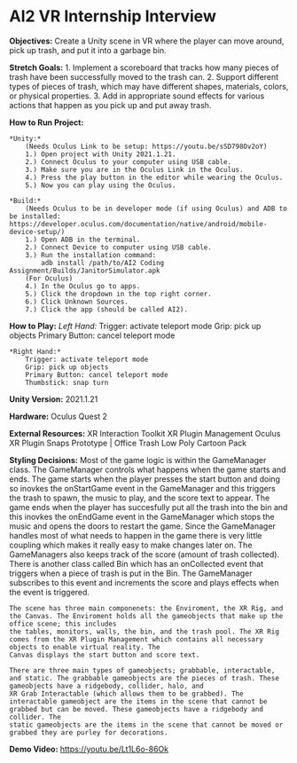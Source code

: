 # AI2 VR Internship Interview

**Objectives:** Create a Unity scene in VR where the player can move around, pick up trash, and put it into a
garbage bin.

**Stretch Goals:** 
	1. Implement a scoreboard that tracks how many pieces of trash have been successfully
	moved to the trash can.
	2. Support different types of pieces of trash, which may have different shapes, materials,
	colors, or physical properties.
	3. Add in appropriate sound effects for various actions that happen as you pick up and put
	away trash. 

**How to Run Project:**

	*Unity:*
		(Needs Oculus Link to be setup: https://youtu.be/sSD798Ov2oY)
		1.) Open project with Unity 2021.1.21.
		2.) Connect Oculus to your computer using USB cable.
		3.) Make sure you are in the Oculus Link in the Oculus.
		4.) Press the play button in the editor while wearing the Oculus.
		5.) Now you can play using the Oculus. 
		
	*Build:* 
		(Needs Oculus to be in developer mode (if using Oculus) and ADB to be installed: https://developer.oculus.com/documentation/native/android/mobile-device-setup/)
		1.) Open ADB in the terminal.
		2.) Connect Device to computer using USB cable.
		3.) Run the installation command: 
			adb install /path/to/AI2 Coding Assignment/Builds/JanitorSimulator.apk
		(For Oculus)
		4.) In the Oculus go to apps.
		5.) Click the dropdown in the top right corner.
		6.) Click Unknown Sources.
		7.) Click the app (should be called AI2).	

**How to Play:**
	*Left Hand:* 
		Trigger: activate teleport mode
		Grip: pick up objects
		Primary Button: cancel teleport mode

	*Right Hand:*
		Trigger: activate teleport mode
		Grip: pick up objects
		Primary Button: cancel teleport mode
		Thumbstick: snap turn

**Unity Version:**  2021.1.21

**Hardware:** Oculus Quest 2

**External Resources:** 
	XR Interaction Toolkit
	XR Plugin Management
	Oculus XR Plugin
	Snaps Prototype | Office
	Trash Low Poly Cartoon Pack

**Styling Decisions:**
	Most of the game logic is within the GameManager class. The GameManager controls what happens when the game starts and ends. The game starts when the player presses 
	the start button and doing so inovkes the onStartGame event in the GameManager and this triggers the trash to spawn, the music to play, and the score text to appear.
	The game ends when the player has succesfully put all the trash into the bin and this inovkes the onEndGame event in the GameManager which stops the music and opens 
	the doors to restart the game. Since the GameManager handles most of what needs to happen in the game there is very little coupling which makes it really easy to make 
	changes later on. The GameManagers also keeps track of the score (amount of trash collected). There is another class called Bin which has an onCollected event that 
	triggers when a piece of trash is put in the Bin. The GameManager subscribes to this event and increments the score and plays effects when the event is triggered. 

	The scene has three main componenets: the Enviroment, the XR Rig, and the Canvas. The Enviroment holds all the gameobjects that make up the office scene; this includes 
	the tables, monitors, walls, the bin, and the trash pool. The XR Rig comes from the XR Plugin Management which contains all necessary objects to enable virtual reality. The 
	Canvas displays the start button and score text.

	There are three main types of gameobjects; grabbable, interactable, and static. The grabbable gameobjects are the pieces of trash. These gameobjects have a ridgebody, collider, halo, and
	XR Grab Interactable (which allows them to be grabbed). The interactable gameobject are the items in the scene that cannot be grabbed but can be moved. These gameobjects have a ridgebody and collider. The 
	static gameobjects are the items in the scene that cannot be moved or grabbed they are purley for decorations. 

**Demo Video:** https://youtu.be/Lt1L6o-86Ok